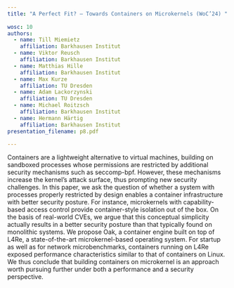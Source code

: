 ```yaml
---
title: "A Perfect Fit? – Towards Containers on Microkernels (WoC’24) "
 
wosc: 10
authors:
  - name: Till Miemietz
    affiliation: Barkhausen Institut
  - name: Viktor Reusch
    affiliation: Barkhausen Institut
  - name: Matthias Hille
    affiliation: Barkhausen Institut
  - name: Max Kurze
    affiliation: TU Dresden
  - name: Adam Lackorzynski
    affiliation: TU Dresden
  - name: Michael Roitzsch
    affiliation: Barkhausen Institut
  - name: Hermann Härtig
    affiliation: Barkhausen Institut
presentation_filename: p8.pdf

---
```


Containers are a lightweight alternative to virtual machines, building on sandboxed processes whose permissions are restricted by additional security mechanisms such as seccomp-bpf. However, these mechanisms increase the kernel’s attack surface, thus prompting new security challenges. In this paper, we ask the question of whether a system with processes properly restricted by design enables a container infrastructure with better security posture. For instance, microkernels with capability-based access control provide container-style isolation out of the box. On the basis of real-world CVEs, we argue that this conceptual simplicity actually results in a better security posture than that typically found on monolithic systems.
We propose Oak, a container engine built on top of L4Re, a state-of-the-art microkernel-based operating system. For startup as well as for network microbenchmarks, containers running on L4Re exposed performance characteristics similar to that of containers on Linux. We thus conclude that building containers on microkernel is an approach worth pursuing further under both a performance and a security perspective.
